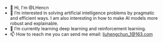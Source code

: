


- 👋 Hi, I'm @LHencn
- 👀 I’m interested in solving artificial intelligence problems by pragmatic and efficient ways. I am also interesting in how to make AI models more robust and explainable.
- 🌱 I’m currently learning deep learning and reinforcement learning.
- 📫 How to reach me you can send me email: liuhengchun_1@163.com

<!--
**LHencn/LHencn** is a ✨ _special_ ✨ repository because its `README.md` (this file) appears on your GitHub profile.

**Here are some ideas to get you started:
- 👋 Hi, I'm @LHencn
- 🔭 I’m currently working on ...
- 🌱 I’m currently learning ...
- 👯 I’m looking to collaborate on ...
- 🤔 I’m looking for help with ...
- 💬 Ask me about ...
- 📫 How to reach me: ...
- 😄 Pronouns: ...
- ⚡ Fun fact: ...
-->

